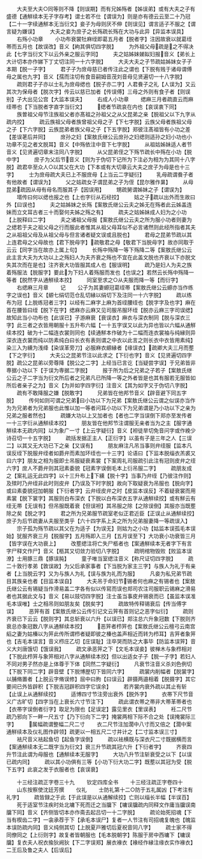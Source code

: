<!-- { "loadSidebar": true } -->
　　大夫至大夫○同等则不降【则误期】而有兄姊殇者【姊误弟】或有大夫之子有盛德【通觧续本无子字存考】谓士若不仕【谓误为】则是亦有德云云至二十乃冠【二十一字续通觧本无当衍文】妾子为母则厌不伸【则误见】谓言适子不服之【谓言疑为嫌误】
　　大夫之妾为庻子之长殇疏长殇在大功与此异【异监本误具】
　　右殇小功章
　　小功布衰裳牡麻绖即葛五月者【脱者字】注因故衰以就葛绖帯而五月也【故误改】音义【絇其俱切四字脱】
　　为外祖父母疏是之不得决此【七字当衍文下以云外亲之服云字同】
　　夫之姑姊妹娣姒妇报音义【弟长上大计切本亦作娣下丁丈切注同一十六字脱】
　　大夫大夫之子节疏姑姊妹女子子本期【脱一子字】
　　君子子为庻母慈已者传注此之谓也【下脱有贱于诸母谓傅母之属也九字】音义【孺而注切有食音嗣姆音茂刘音母见贤遍切一十八字脱】
　　疏则君子子亦以士礼为庻母缌也【脱子亦二字】人君飬子之礼【人误为】又云其次为保母者【脱次字】传云以慈已加者【传误傅】三母之外则有食子者【则误别】子大出见公宫【大监本误夫】
　　右成人小功章
　　缌麻三月者疏直云而麻绖帯也【下当脱者字直字当衍文】
　　缌者节疏哀在内也【哀误衷下同】
　　族曽祖父母节注族祖父者亦髙祖之孙祖父之从父昆弟之亲【脱祖父以下九字从疏内挍】
　　疏云族祖父母者族曾祖父母之子【下七字脱】云族父母者族祖父母之子【下六字脱】云族昆弟者族父母之子【下五字脱】郑彼注髙祖皆有小功之差【差误荖后并同】
　　庻孙之妇【案敖氏继公云庻孙之妇缌则适孙之妇小功也小功章不见之者文脱耳】音义【中殇依注中音下七字脱】
　　从祖姑姊妹适人者节音义【见贤遍切章末注同八字脱】
　　从父昆弟侄之下殇节疏长中殇在小功【脱中字】
　　庻子为父后节音义【则为于伪切下记所为下注必为相为为其同十八字脱】疏君卒至众人○以其父在大功【下本或有大切章云大夫之庻子为母是也十三字】
　　士为庻母疏大夫已上不服庻母【上当云二字疑衍】
　　乳母疏谓飬子者有他故者【谓误为】
　　父之姑疏女子谓昆弟之子为侄【昆尔雅作晜】
　　从母昆弟疏因从母有母名而服其子【因误用】
　　甥疏舅谓姊妹之子【谓误为】
　　壻传曰何以缌也报之也【上也字衍从石经挍】
　　姑之子疏以出外而生故曰外【曰误也】
　　夫之姑姊妹之长殇【案敖氏继公云夫之姊无在殇者此云姊盖连妹而立文耳古者三十而娶何夫姊之殇之有】
　　疏夫之姑姊妹成人妇为之小功【上脱释曰二字】
　　夫之诸祖父母报【案敖氏继公云夫之所为服小功者则妻为之缌若于夫之祖父母之行而服此者惟其从祖父母耳似不必言诸然则此经所指者其夫之从祖祖父母及从祖父母与但言诸者疑文误或且脱也】
　　君母之昆弟节疏以其上连君母之父母故也【君下脱母字】疏敬君之母【敬君下当脱母字】故亦同取于云云【同字当在故亦上属上句】
　　长殇中殇降一等下殇降二等【案敖氏继公云此主言大夫为大功以上之殇妇人为夫齐衰之殇也不宜在此盖文脱也齐衰以下亦脱文失其次而在是也】注齐衰大功皆服其成人也【服误明】
　　疏乃是妇人为夫之族着殇服法【脱服字】要此为下妇人着殇服而发也【也误之】若然云长殇中殇降一等者【脱然字从通觧续本挍】
　　同室至求之○从夫服而降一等【而衍字】
　　右缌麻三月章
　　记
　　公子为其妻縓冠葛绖帯【案敖氏继公云縓亦当作练字之误也】音义【縓七绢切范仓乱切縁以绢切下及注同一十六字脱】
　　疏以练布为冠【上脱练冠者三字】以经有二麻字上麻为首绖腰绖也【脱字字及也字】麻在首在腰皆曰绖【脱下在字】缌麻亦云麻又见司服吊服环绖【脱亦云麻三字司误缌】故知此当小功布也【此误已】子游麻衰【衰误衣】麻衣与深衣制同【脱与深衣三字】此三者之衣皆用朝服十五升布六幅【一十五字误又以此为异也皆以六幅从通觧续本挍】破为十二幅连衣裳则同也【续通觧本作破为十二幅而连衣裳袖与纯縁则异深衣连衣裳而纯以防素纯白曰长衣有表则谓之中衣以此言之则长衣中衣皆用素纯】染三入为纁为浅绛【染误革旁刀】必服麻衣縓縁者【缘误衣】疏卿大夫三月而塟【下之字衍】
　　大夫公之昆弟节注以此求之【下衍也字】音义【见贤遍切四字脱】疏公之昆弟以旁尊降【脱公之二字】上经当已言讫【当疑尝字误】于兄弟皆非専据小功以下【于误为専据二字脱】
　　报于所为后之兄弟之子若子【案敖氏继公云之子二字当为衍文所后者之兄弟凡已所降一等之外者皆是也其有服若无服皆如所后者亲子之为】音义【为并如字四字衍】注音义【其为如字又于伪切八字脱】
　　疏有不敢降服之嫌【脱敢字】
　　兄弟皆在他邦节音义【辟音避下同五字脱】
　　传何如则可谓之兄弟曰小功以下为兄弟【案敖氏继公云谓之似误亦当作为为兄弟者为兄弟服也此惟以加一等者问耳小功以下为兄弟谓是乃小功以下之亲为兄弟之服者然也】
　　疏嫌大功以上又加者也【者也二字当误倒下郑亦至发传者一十三字衍从通觧续本挍】
　　朋友皆在他邦节注谓服无亲者当为之主【服字通觧续本无疏内同】以为象广一寸【上云字疑衍】音义【袒徒旱切免音问字或作絻少诗召切一十五字脱】
　　疏括发据正主人【正衍字】以虽有子是三年之人【三误二】以其又无大功已下之亲【又误有】
　　朋友麻注凡吊当事则弁绖服【监本凡误反绖下脱服弁绖者如爵弁而素加环绖也一十三字】论语曰【下监本脱缁衣羔裘又曰六字】朋友之相为服即士吊服疑衰素裳【下案周礼司服疏引此注有冠则皮弁之绖六字】庻人不爵弁则其冠素委貌【冠素字误倒毛本上衍吊服二字】
　　疏朋友成之【案礼运无此四字】以十三升布上下纁【脱十字】当事乃弁绖【乃彼注作则】及殡时乃弁绖非此时则皮弁【乃误及下时字脱】故向下取疑衰为吊服也【脱向字】或曰素委貌冠加朝服【下衍者字】云弁绖皮弁之时【皮监本误反】不着疑衰裳而用素裳【脱下裳字】其服则白布深衣【下脱以白布深衣五字从通觧续挍】或有觧云有绖无帯【无误有】但吊服既着衰【但误袒】其吊服之除【之除误倒】其服亦当既塟除之矣【脱之字】
　　君之所为兄弟服节疏室老似正君近臣【正误止从通觧续挍】庻子为后节疏妻从夫服至类乎【六十四字系上夫之所为兄弟服妻降一等疏误入】
　　宗子孤为殇节疏以其父在为适子【为误无】则姑为之小功【姑监本误孤毛本误始】犹服齐衰三月【脱服字】五月殇即入三月【五月误至下】大功衰小功衰皆三月【皆字误在大功衰上】
　　改塟缌注将亡失尸柩者也【案通觧续本无者字下有言字尸释文作尸】音义【柩其又切敛力验切八字脱】
　　疏明棺物毁败【败监本误潦】士用豚三鼎【豚误肫】
　　童子唯当室缌注音义【称尺证切四字脱】
　　疏二十敦行孝弟【敦误故】为父后承家事者【下当脱为家主三字】与族人为礼于有亲者【上当脱云字】又为与族人为礼【误与族为礼而为服】
　　凡妾为私兄弟节疏目其族亲也者【目监本误自】
　　大夫吊于命妇节锡者何也麻之有锡者也【案敖氏继公云有锡疑当作滑易盖二字各有似以传冩而误也郑司农注司服职云锡麻之滑易者也其据此文与】音义【易以豉切四字脱】注士虽当事皮弁锡衰而已【虽监本误准毛本误唯】士之相吊则如朋友矣【脱矣字】
　　疏故特传释锡衰后【传当傅字误】
　　恶笄有首【案敖氏继公云传引记文云笄有首则记之恶字似衍】
　　疏则齐衰已下云云【脱则字】其总斩衰以六升【以误已】郑注总六升象冠数【下脱则齐衰总亦象冠数八字从通觧续本挍】
　　恶笄者栉笄也【案敖氏继公云檀弓云南宫縚之妻为姑榛以为笄此传所谓栉者疑即彼之榛也盖声相近而转为栉耳】吉笄者象笄也【吉毛本误言】音义栉庄乙切【庄误耻】注卒哭而防之大事毕【防监本误笄】音义大刘唐饿切【饿误我】
　　疏文承恶笄之下【文毛本误妾】彼椫木与象栉相对【下脱此栉笄与象笄相对八字从通觧续本挍】但以出适女子子【脱一子字】若妇人不同对男子然亦是上体尊于下体【同然二字疑衍】
　　凡衰节注音义杀刘色例切【下脱下同二字】辟音壁【下脱博歴切下皆同六字】
　　疏裳内削幅者【脱裳字】以脯脩置者【上脱云字脩误修】屈中曰朐【曰误云】辟摄两邉相着【脱摄字】其它要间已外皆辟积【下脱吉冠辟积四字它误余】
　　若齐裳内衰外疏以其止有斩【止误上从通觧续挍】
　　适博四寸节注旁出衰外【脱外字】
　　衣帯下尺节音义广古旷切【四字当在上衰长六寸节注下】
　　疏此谓衣帯之帯非大帯革帯者也【衣帯字误倒者衍字】取足为限也【足误定】露见里衣【里误表】
　　衽二尺节疏乃邪向下一畔一尺五寸【乃下衍向下二字】掩裳两相下际不合之处【误掩裳际三字】
　　属幅疏谓整幅二尺二寸
　　衣二尺节注加濶中八寸而又倍之【濶中案通觧续本及仪礼图作辟领】疏更以一相五尺二寸并计之【二寸监本误三寸】
　　袪尺音义袪起鱼切【起鱼字误倒】
　　疏以袪横既与深衣尺二寸既据横而言【案通觧续本无二既字当为衍文】衰三升节疏其冠六升【下衍者字】
　　齐衰四升节注此谓为母服也【通觧续本无服字】
　　大功八升节注斩衰受之以下【以误已疏内同】
　　疏以其小功俱有三等【小功下衍大功二字】既塟以其冠为受【脱下五字】此哀之发于衣服者也【哀误衰】

　　十三经注疏正字卷三十九
　　钦定四库全书
　　十三经注疏正字卷四十
　　山东按察使沈廷芳撰
　　仪礼
　　士防礼第十二○防于五礼属凶【下考注有礼字】
　　疏皆録之于此【于此误是以从通解续挍】亡则以缁长半幅【半误百】
　　死于适室节注疾时处北墉下死而迁之当牖下【墉误牖疏内同释文作庸当牖误南牖下同】音义【齐侧皆切本亦作斋去起吕切一十二字脱】
　　疏论始死招魂【下当有楔齿二字】一衾承荐于下【承毛本误尸】复者一人节注有司招魂复魄也【魄监本误防疏内同】音义纯侧其切【上脱夏戸雅切后夏祝音同八字】
　　疏士家不得同僚同之【上衍则字】故复者皆朝服也【毛本脱朝字】陈服于房中西墉下【墉误牖】复衣夫人祝衣揄狄阙狄【下二字误郑】展衣褖衣【褖经作縁注缘衣实作褖衣】二王后及鲁之夫人【后误后】
